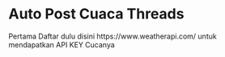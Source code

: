 <h1>Auto Post Cuaca Threads</h1>

<p>Pertama Daftar dulu disini <span><a>https://www.weatherapi.com/</a></span> untuk mendapatkan API KEY Cucanya</p>
